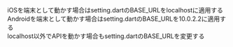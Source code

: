 iOSを端末として動かす場合はsetting.dartのBASE_URLをlocalhostに適用する<br>
Androidを端末として動かす場合はsetting.dartのBASE_URLを10.0.2.2に適用する<br>
localhost以外でAPIを動かす場合もsetting.dartのBASE_URLを変更する
